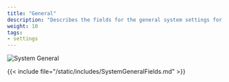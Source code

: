 ```yaml
---
title: "General"
description: "Describes the fields for the general system settings for TrueNAS CORE."
weight: 10
tags:
- settings
---
```


![System General](/images/CORE/System/SystemGeneral.png "System General")

{{< include file="/static/includes/SystemGeneralFields.md" >}}
